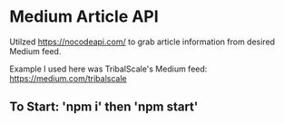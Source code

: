 # Medium Article API

Utilzed https://nocodeapi.com/ to grab article information from desired Medium feed.

Example I used here was TribalScale's Medium feed: https://medium.com/tribalscale

## To Start: 'npm i' then 'npm start'
